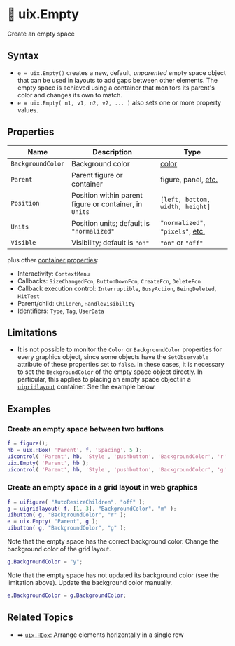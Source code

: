 # :no_entry_sign: uix.Empty

Create an empty space

## Syntax

* `e = uix.Empty()` creates a new, default, *unparented* empty space object that can be used in layouts to add gaps between other elements. The empty space is achieved using a container that monitors its parent's color and changes its own to match.
* `e = uix.Empty( n1, v1, n2, v2, ... )` also sets one or more property values.

## Properties

| Name | Description | Type |
| --- | --- | --- |
| `BackgroundColor` | Background color | [color](https://www.mathworks.com/help/matlab/creating_plots/specify-plot-colors.html) |
| `Parent` | Parent figure or container | figure, panel, [etc.](https://www.mathworks.com/help/matlab/ref/matlab.ui.container.panel-properties.html#mw_e4809363-1f35-4bc7-89f8-36ed9cccb017) |
| `Position` | Position within parent figure or container, in `Units` | `[left, bottom, width, height]`  |
| `Units` | Position units; default is `"normalized"` | `"normalized"`, `"pixels"`, [etc.](https://www.mathworks.com/help/matlab/ref/matlab.ui.container.panel-properties.html#bub8wap-1_sep_shared-Position) |
| `Visible` | Visibility; default is `"on"` | `"on"` or `"off"` |

plus other [container properties](https://www.mathworks.com/help/matlab/ref/matlab.ui.container.panel-properties.html):
* Interactivity: `ContextMenu`
* Callbacks: `SizeChangedFcn`, `ButtonDownFcn`, `CreateFcn`, `DeleteFcn`
* Callback execution control: `Interruptible`, `BusyAction`, `BeingDeleted`, `HitTest`
* Parent/child: `Children`, `HandleVisibility`
* Identifiers: `Type`, `Tag`, `UserData`

## Limitations
* It is not possible to monitor the `Color` or `BackgroundColor` properties for every graphics object, since some objects have the `SetObservable` attribute of these properties set to `false`. In these cases, it is necessary to set the `BackgroundColor` of the empty space object directly. In particular, this applies to placing an empty space object in a [`uigridlayout`](https://www.mathworks.com/help/matlab/ref/uigridlayout.html) container. See the example below.

## Examples

### Create an empty space between two buttons

```matlab
f = figure();
hb = uix.HBox( 'Parent', f, 'Spacing', 5 );
uicontrol( 'Parent', hb, 'Style', 'pushbutton', 'BackgroundColor', 'r' )
uix.Empty( 'Parent', hb );
uicontrol( 'Parent', hb, 'Style', 'pushbutton', 'BackgroundColor', 'g' )
```

### Create an empty space in a grid layout in web graphics

```matlab
f = uifigure( "AutoResizeChildren", "off" );
g = uigridlayout( f, [1, 3], "BackgroundColor", "m" );
uibutton( g, "BackgroundColor", "r" );
e = uix.Empty( "Parent", g );
uibutton( g, "BackgroundColor", "g" );
```

Note that the empty space has the correct background color. Change the background color of the grid layout.

```matlab
g.BackgroundColor = "y";
```

Note that the empty space has not updated its background color (see the limitation above). Update the background color manually.

```matlab
e.BackgroundColor = g.BackgroundColor;
```

## Related Topics
* :arrow_right: [`uix.HBox`](uixHBox.md): Arrange elements horizontally in a single row

